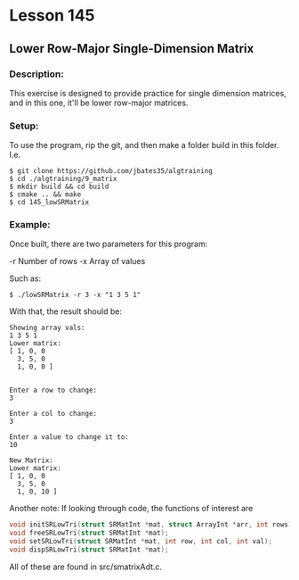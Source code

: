 # Lesson 145
## Lower Row-Major Single-Dimension Matrix
### Description:
This exercise is designed to provide practice for single dimension matrices, and in this one, it'll be lower row-major matrices.
### Setup: 
To use the program, rip the git, and then make a folder build in this folder. I.e.
```
$ git clone https://github.com/jbates35/algtraining
$ cd ./algtraining/9_matrix
$ mkdir build && cd build
$ cmake .. && make
$ cd 145_lowSRMatrix 
```
### Example:
Once built, there are two parameters for this program:

-r Number of rows
-x Array of values

Such as:
```
$ ./lowSRMatrix -r 3 -x "1 3 5 1"
```

With that, the result should be:
```
Showing array vals:
1 3 5 1 
Lower matrix:
[ 1, 0, 0
  3, 5, 0
  1, 0, 0 ]


Enter a row to change:
3

Enter a col to change:
3

Enter a value to change it to:
10

New Matrix:
Lower matrix:
[ 1, 0, 0
  3, 5, 0
  1, 0, 10 ]
```

Another note: If looking through code, the functions of interest are 
```c
void initSRLowTri(struct SRMatInt *mat, struct ArrayInt *arr, int rows);
void freeSRLowTri(struct SRMatInt *mat);
void setSRLowTri(struct SRMatInt *mat, int row, int col, int val);
void dispSRLowTri(struct SRMatInt *mat);
```
All of these are found in src/smatrixAdt.c.